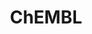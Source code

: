 ---
bigquery: https://console.cloud.google.com/bigquery?p=patents-public-data&d=ebi_chembl&page=dataset
citation: '"The ChEMBL database in 2017." Anna Gaulton, Anne Hersey, Michał Nowotka,
  A Patrícia Bento, Jon Chambers, David Mendez, Prudence Mutowo, Francis Atkinson,
  Louisa J Bellis, Elena Cibrián-Uhalte, Mark Davies, Nathan Dedman, Anneli Karlsson,
  María Paula Magariños, John P Overington, George Papadatos, Ines Smit, Andrew R
  Leach Nucleic acids Research (2017) 45 (Database Issue), D945-D954'
contributors: European Bioinformatics Institute
cost: None
description: ChEMBL Data is a manually curated database of small molecules used in
  drug discovery, including information about existing patented drugs.
documentation: 'schema: https://www.ebi.ac.uk/chembl/db_schema


  '
last_edit: 04/09/2022, 20:44:17
location: https://console.cloud.google.com/marketplace/product/google_patents_public_datasets/chembl
maintained_by: EMBL-EBI, an outstation of European Molecular Biology Laboratory
related_publications: '

  ChEMBL: towards direct deposition of bioassay data.


  Mendez D, Gaulton A, Bento AP, Chambers J, De Veij M, Félix E, Magariños MP, Mosquera
  JF, Mutowo P, Nowotka M, Gordillo-Marañón M, Hunter F, Junco L, Mugumbate G, Rodriguez-Lopez
  M, Atkinson F, Bosc N, Radoux CJ, Segura-Cabrera A, Hersey A, Leach AR.


  — Nucleic Acids Res. 2019; 47(D1):D930-D940. doi: 10.1093/nar/gky1075

  '
schema_fields:
- standard_relation
- first_in_class
- sei
- structure_type
- cpd_str_alert_id
- normal_range_min
- assay_strain
- tbl
- class_level
- comp_go_id
- mol_hrac_id
- mc_target_accession
- parent_type
- type
- organism
- first_page
- species_group_flag
- drug_record_id
- cell_source_tax_id
- l7
- publication_number
- targcomp_id
- black_box_warning
- standard_text_value
- canonical_smiles
- met_comment
- target_desc
- subgroup
- ddd_value
- relation
- warning_type
- domain_id
- path
- tax_id
- warning_description
- warnref_id
- cx_logp
- compound_key
- protein_class_id
- relationship
- atc_code
- assay_id
- withdrawn_year
- applicant_full_name
- res_stem_id
- ref_url
- entity_id
- stem_class
- activity_count
- authors
- frac_code
- compsyn_id
- updated_by
- efo_term
- source_domain_id
- alert_id
- irac_class_id
- name
- parameter_value
- standard_inchi_key
- patent_id
- oral
- set_name
- domain_description
- entity_type
- warning_id
- num_lipinski_ro5_violations
- component_type
- comments
- last_page
- full_mwt
- parent_go_id
- cell_source_organism
- polymer_flag
- enzyme_tid
- parent_molregno
- ingredient
- co_stem_id
- parenteral
- oc_id
- src_id
- standard_units
- patent_use_code
- usan_stem
- withdrawn_class
- cell_id
- text_value
- relationship_type
- src_description
- warning_year
- published_relation
- disease_efficacy
- biocomp_id
- smarts
- level1
- nda_type
- met_id
- assay_category
- aromatic_rings
- standard_type
- usan_stem_definition
- hbd
- accession
- alert_set_id
- mec_id
- chebi_par_id
- prediction_method
- ad_type
- mechanism_of_action
- standard_flag
- substrate_record_id
- cell_name
- bto_id
- withdrawn_flag
- rtb
- assay_desc
- hrac_code
- cl_lincs_id
- product_id
- activity_id
- research_stem
- published_units
- db_version
- src_compound_id
- mc_tax_id
- issue
- ref_id
- mecref_id
- dosed_ingredient
- acd_logd
- related_tid
- as_id
- value
- standard_inchi
- metref_id
- smid
- normal_range_max
- molecule_type
- cx_most_bpka
- mesh_heading
- cx_logd
- cidx
- site_residues
- previous_company
- caloha_id
- site_name
- usan_year
- short_name
- num_alerts
- acd_logp
- level2_description
- frac_class_id
- approval_date
- description
- hba
- hrac_class_id
- volume
- le
- record_id
- mol_atc_id
- stem
- prodrug
- predbind_id
- max_phase
- l8
- src_assay_id
- l2
- level3
- syn_type
- actsm_id
- assay_type
- mc_target_type
- sequence
- submission_date
- major_class
- upper_value
- country
- mw_monoisotopic
- dosage_form
- mw_freebase
- ddd_id
- potential_duplicate
- curation_comment
- tid_fixed
- company
- heavy_atoms
- trade_name
- enzyme_name
- journal
- delist_flag
- tissue_id
- mechanism_comment
- component_synonym
- data_validity_comment
- hbd_lipinski
- tid
- availability_type
- pathway_id
- parameter_type
- start_position
- ddd_comment
- indref_id
- acd_most_bpka
- cell_source_tissue
- assay_class_id
- l6
- drug_product_flag
- natural_product
- mesh_id
- mc_organism
- lle
- assay_tissue
- std_act_id
- variant_id
- priority
- cell_description
- uberon_id
- label
- cellosaurus_id
- idx
- assay_param_id
- ref_type
- toid
- psa
- assay_subcellular_fraction
- helm_notation
- curated_by
- level4_description
- domain_type
- synonyms
- assay_source
- parent_id
- updated_on
- doi
- ddd_units
- alert_name
- stat
- published_type
- cell_ontology_id
- indication_class
- l1
- sequence_md5sum
- site_id
- topical
- homologue
- bao_format
- pchembl_value
- definition
- who_extra
- molecular_species
- binding_site_comment
- last_active
- abstract
- pubmed_id
- comp_class_id
- level2
- version
- drug_substance_flag
- source
- l4
- selectivity_comment
- pref_name
- mol_irac_id
- acd_most_apka
- inorganic_flag
- bei
- year
- strength
- chirality
- patent_expire_date
- cx_most_apka
- protein_class_synonym
- compd_id
- relationship_desc
- formulation_id
- protein_class_desc
- hba_lipinski
- clo_id
- result_flag
- assay_cell_type
- l3
- patent_no
- molecular_mechanism
- mc_target_name
- mutation
- metabolite_record_id
- efo_id
- target_mapping
- warning_class
- mol_frac_id
- withdrawn_reason
- units
- met_conversion
- qed_weighted
- drugind_id
- route
- ridx
- standard_value
- chembl_id
- level1_description
- qudt_units
- orig_description
- pathway_key
- who_name
- molfile
- protclasssyn_id
- innovator_company
- title
- confidence_score
- max_phase_for_ind
- confidence
- rgid
- go_id
- downgraded
- withdrawn_country
- molsyn_id
- doc_id
- compound_name
- published_value
- assay_organism
- sitecomp_id
- assay_test_type
- annotation
- ap_id
- bao_endpoint
- ro3_pass
- l5
- level3_description
- aspect
- usan_substem
- active_ingredient
- aidx
- assay_tax_id
- src_short_name
- level4
- db_source
- isoform
- domain_name
- full_molformula
- bao_id
- ass_cls_map_id
- activity_comment
- molregno
- status
- alogp
- action_type
- class_type
- target_type
- level5
- irac_code
- standard_upper_value
- component_id
- warning_country
- direct_interaction
- uo_units
- doc_type
- ddd_admr
- log_id
- end_position
- num_ro5_violations
- first_approval
- active_molregno
- job_id
- therapeutic_flag
- prod_pat_id
- usan_stem_id
- targrel_id
- creation_date
shortname: chembl
tags:
- biotechnology
- health
- chemical
- bioinformatics
- medical
terms_of_use: CC BY-SA 3.0
title: ChEMBL
uuid: e232a192-965c-4ec9-904c-155b6dfe56c5
---